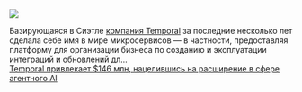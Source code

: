 <!--2025-03-31 14:56:06-->
<div class="yb">
  <div class="rss smaller1 habr"><img src="https://habrastorage.org/getpro/habr/upload_files/bcc/5af/b91/bcc5afb912b5d03dbf3946396e7e194d.jpg" /><p>Базирующаяся в Сиэтле&nbsp;<a href="https://temporal.io/">компания Temporal</a>&nbsp;за последние несколько лет сделала себе имя в мире микросервисов — в частности, предоставляя платформу для организации бизнеса по созданию и эксплуатации интеграций и обновлений дл... <br><a class="light" href="https://habr.com/ru/companies/bothub/news/896196/?utm_source=habrahabr&utm_medium=rss&utm_campaign=896196">Temporal привлекает $146 млн, нацелившись на расширение в сфере агентного AI</a></div>
</div>
